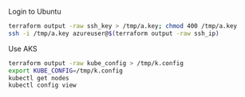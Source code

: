 
Login to Ubuntu
```bash
terraform output -raw ssh_key > /tmp/a.key; chmod 400 /tmp/a.key
ssh -i /tmp/a.key azureuser@$(terraform output -raw ssh_ip)
```

Use AKS
```bash
terraform output -raw kube_config > /tmp/k.config
export KUBE_CONFIG=/tmp/k.config
kubectl get nodes
kubectl config view
```
